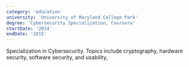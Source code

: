 ```yaml
---
category: 'education'
university: 'University of Maryland College Park'
degree: 'Cybersecurity Specialization, Coursera'
startDate: '2014'
endDate: '2015'
---
```


Specialization in Cybersecurity. Topics include cryptography, hardware security, software security, and usability,